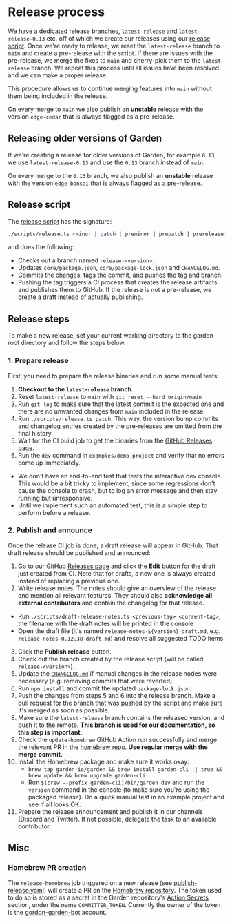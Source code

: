 # Release process

We have a dedicated release branches, `latest-release` and `latest-release-0.13` etc. off of which we create our releases using our [release script](https://github.com/garden-io/garden/blob/main/scripts/release.ts). Once we're ready to release, we reset the `latest-release` branch to `main` and create a pre-release with the script. If there are issues with the pre-release, we merge the fixes to `main` and cherry-pick them to the `latest-release` branch. We repeat this process until all issues have been resolved and we can make a proper release.

This procedure allows us to continue merging features into `main` without them being included in the release.

On every merge to `main` we also publish an **unstable** release with the version `edge-cedar` that is always flagged as a pre-release.

## Releasing older versions of Garden

If we're creating a release for older versions of Garden, for example `0.13`, we use `latest-release-0.13` and use the `0.13` branch instead of `main`.

On every merge to the `0.13` branch, we also publish an **unstable** release with the version `edge-bonsai` that is always flagged as a pre-release.

## Release script

The [release script](https://github.com/garden-io/garden/blob/main/scripts/release.ts) has the signature:

```sh
./scripts/release.ts <minor | patch | preminor | prepatch | prerelease> [--force] [--dry-run]
```

and does the following:

- Checks out a branch named `release-<version>`.
- Updates `core/package.json`, `core/package-lock.json` and `CHANGELOG.md`.
- Commits the changes, tags the commit, and pushes the tag and branch.
- Pushing the tag triggers a CI process that creates the release artifacts and publishes them to GitHub. If the release is not a pre-release, we create a draft instead of actually publishing.

## Release steps

To make a new release, set your current working directory to the garden root directory and follow the steps below.

### 1. Prepare release

First, you need to prepare the release binaries and run some manual tests:

1. **Checkout to the `latest-release` branch**.
2. Reset `latest-release` to `main` with `git reset --hard origin/main`
3. Run `git log` to make sure that the latest commit is the expected one and there are no unwanted changes from `main` included in the release.
4. Run `./scripts/release.ts patch`. This way, the version bump commits and changelog entries created by the pre-releases are omitted from the final history.
5. Wait for the CI build job to get the binaries from the [GitHub Releases page](https://github.com/garden-io/garden/releases).
6. Run the `dev` command in `examples/demo-project` and verify that no errors come up immediately.
  * We don't have an end-to-end test that tests the interactive dev console. This would be a bit tricky to implement, since some regressions don't cause the console to crash, but to log an error message and then stay running but unresponsive.
  * Until we implement such an automated test, this is a simple step to perform before a release.

### 2. Publish and announce

Once the release CI job is done, a draft release will appear in GitHub. That draft release should be published and announced:

1. Go to our GitHub [Releases page](https://github.com/garden-io/garden/releases) and click the **Edit** button for the draft just created from CI. Note that for drafts, a new one is always created instead of replacing a previous one.
2. Write release notes. The notes should give an overview of the release and mention all relevant features. They should also **acknowledge all external contributors** and contain the changelog for that release.
  - Run `./scripts/draft-release-notes.ts <previous-tag> <current-tag>`, the filename with the draft notes will be printed in the console
  - Open the draft file (it's named `release-notes-${version}-draft.md`, e.g. `release-notes-0.12.38-draft.md`) and resolve all suggested TODO items
3. Click the **Publish release** button.
4. Check out the branch created by the release script (will be called `release-<version>`).
5. Update the [`CHANGELOG.md`](./CHANGELOG.md) if manual changes in the release nodes were necessary (e.g. removing commits that were reverted).
6. Run `npm install` and commit the updated `package-lock.json`.
7. Push the changes from steps 5 and 6 into the release branch. Make a pull request for the branch that was pushed by the script and make sure it's merged as soon as possible.
8. Make sure the `latest-release` branch contains the released version, and push it to the remote. **This branch is used for our documentation, so this step is important.**
9. Check the `update-homebrew` GitHub Action run successfully and merge the relevant PR in the [homebrew repo](https://github.com/garden-io/homebrew-garden/pulls). **Use regular merge with the merge commit.**
10. Install the Homebrew package and make sure it works okay:
    - `brew tap garden-io/garden && brew install garden-cli || true && brew update && brew upgrade garden-cli`
    - Run `$(brew --prefix garden-cli)/bin/garden dev` and run the `version` command in the console (to make sure you're using the packaged release). Do a quick manual test in an example project and see if all looks OK.
11. Prepare the release announcement and publish it in our channels (Discord and Twitter). If not possible, delegate the task to an available contributor.

## Misc

### Homebrew PR creation

The `release-homebrew` job triggered on a new release (see [publish-release.yaml](.github/workflows/publish-release.yml)) will create a PR on the [Homebrew repository](https://www.github.com/garden-io/homebrew-garden). The token used to do so is stored as a secret in the Garden repository's [Action Secrets](https://github.com/garden-io/garden/settings/secrets/actions) section, under the name `COMMITTER_TOKEN`.
Currently the owner of the token is the [gordon-garden-bot](https://github.com/gordon-garden-bot) account.
